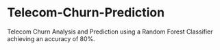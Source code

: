 # Telecom-Churn-Prediction
Telecom Churn Analysis and Prediction using a Random Forest Classifier achieving an accuracy of 80%.

